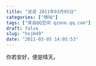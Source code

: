 ```yaml
---
title: "说说 2011年03月05日"
categories: ["嘀咕"]
tags: ["来自QQ空间 qzone.qq.com"]
draft: false
slug: "hxjH49"
date: "2011-03-05 14:05:53"
---
```


你若安好，便是晴天。

